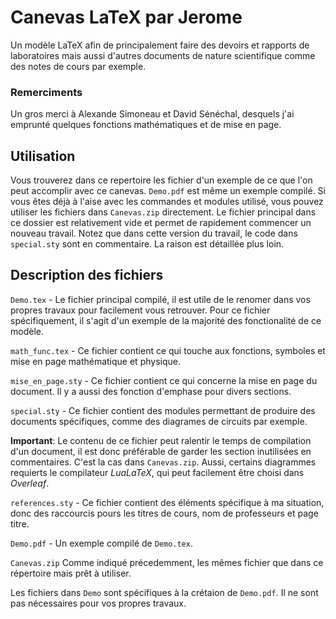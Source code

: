 # Canevas LaTeX par Jerome
Un modèle LaTeX afin de principalement faire des devoirs et rapports de laboratoires mais aussi d'autres documents de nature scientifique comme des notes de cours par exemple.

### Remerciments
Un gros merci à Alexande Simoneau et David Sénéchal, desquels j'ai emprunté quelques fonctions mathématiques et de mise en page.

## Utilisation
Vous trouverez dans ce repertoire les fichier d'un exemple de ce que l'on peut accomplir avec ce canevas. `Demo.pdf` est même un exemple compilé. Si vous êtes déjà à l'aise avec les commandes et modules utilisé, vous pouvez utiliser les fichiers dans `Canevas.zip` directement. Le fichier principal dans ce dossier est relativement vide et permet de rapidement commencer un nouveau travail. Notez que dans cette version du travail, le code dans `special.sty` sont en commentaire. La raison est détaillée plus loin.

## Description des fichiers
`Demo.tex` - Le fichier principal compilé, il est utile de le renomer dans vos propres travaux pour facilement vous retrouver. Pour ce fichier spécifiquement, il s'agit d'un exemple de la majorité des fonctionalité de ce modèle.

`math_func.tex` - Ce fichier contient ce qui touche aux fonctions, symboles et mise en page mathématique et physique.

`mise_en_page.sty` - Ce fichier contient ce qui concerne la mise en page du document. Il y a aussi des fonction d'emphase pour divers sections.

`special.sty` - Ce fichier contient des modules permettant de produire des documents spécifiques, comme des diagrames de circuits par exemple. 

**Important**: Le contenu de ce fichier peut ralentir le temps de compilation d'un document, il est donc préférable de garder les section inutilisées en commentaires. C'est la cas dans `Canevas.zip`. Aussi, certains diagrammes requierts le compilateur *LuaLaTeX*, qui peut facilement être choisi dans *Overleaf*.

`references.sty` - Ce fichier contient des éléments spécifique à ma situation, donc des raccourcis pours les titres de cours, nom de professeurs et page titre.

`Demo.pdf` - Un exemple compilé de `Demo.tex`.

`Canevas.zip` Comme indiqué précedemment, les mêmes fichier que dans ce répertoire mais prêt à utiliser.

Les fichiers dans `Demo` sont spécifiques à la crétaion de `Demo.pdf`. Il ne sont pas nécessaires pour vos propres travaux.
